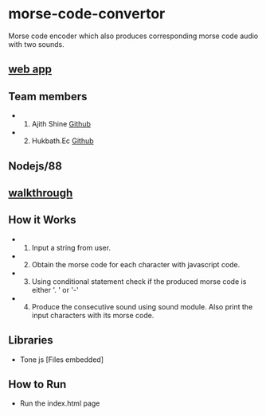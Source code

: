 # morse-code-convertor
 Morse code encoder which also produces corresponding morse code audio with two sounds.
## [web app](https://ajithshine.github.io/morse-code-convertor/) 
## Team members
- 1. Ajith Shine [Github](https://github.com/ajithshine) 
- 2. Hukbath.Ec [Github]() 
## Nodejs/88
## [walkthrough](https://www.loom.com/share/5794902d7b1d4e6bada7744f61bf3521) 
## How it Works
- 1.  Input a string from user. 
- 2. Obtain the morse code for each character with javascript code. 
- 3. Using conditional statement check if the produced morse code is either  '. ' or '-'  
- 4. Produce the consecutive sound using sound module. Also print the input characters with its morse code.
## Libraries 
- Tone js [Files embedded]
## How to Run
- Run the index.html page 
